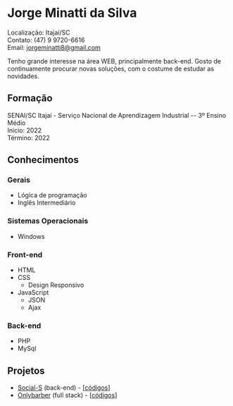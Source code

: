 # Jorge Minatti da Silva

Localização: Itajaí/SC <br>
Contato: (47) 9 9720-6616 <br>
Email: jorgeminatti8@gmail.com

Tenho grande interesse na área WEB, principalmente back-end. Gosto de continuamente procurar novas soluções, com o costume de estudar as novidades.

## Formação

SENAI/SC Itajaí - Serviço Nacional de Aprendizagem Industrial -- 3º Ensino Médio
<br>Início: 2022
<br>Término: 2022

## Conhecimentos

### Gerais
* Lógica de programação <br>
* Inglês Intermediário

### Sistemas Operacionais
* Windows

### Front-end
* HTML 
* CSS <br>
  * Design Responsivo
* JavaScript <br>
  * JSON <br>
  * Ajax <br>

### Back-end
* PHP <br>
* MySql <br>

## Projetos
* [Social-S](https://socials.net.br) (back-end)  -  [[códigos](https://github.com/Jiorjoro/Social-S)]
* [Onlybarber](https://onlybarber.net) (full stack)  -  [[códigos](https://github.com/Jiorjoro/Onlybarber)]
